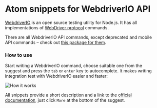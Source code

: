 # Atom snippets for WebdriverIO API

[WebdriverIO](http://webdriver.io/) is an open source testing utility for Node.js. It has all implementations of [WebDriver protocol](https://github.com/SeleniumHQ/selenium/wiki/JsonWireProtocol) commands.

There are all WebdriverIO API commands, except deprecated and mobile API commands – check out [this package for them](https://atom.io/packages/webdriverio-mobile-snippets-snippets).

### How to use

Start writing a WebdriverIO command, choose suitable one from the suggest and press the `tab` or `enter` key to autocomplete. It makes writing integration test with WebdriverIO easier and faster:

![How it works](https://github.com/enotramone/atom-webdriverio-snippets/blob/master/how-it-works.gif "How it works")

All snippets provide a short description and a link to the [official documentation](http://webdriver.io/api.html), just click `More` at the bottom of the suggest.
